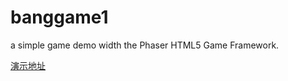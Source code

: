 # banggame1
a simple game demo width the Phaser HTML5 Game Framework.

[演示地址]( https://sl2782087.github.io/banggame1/)
